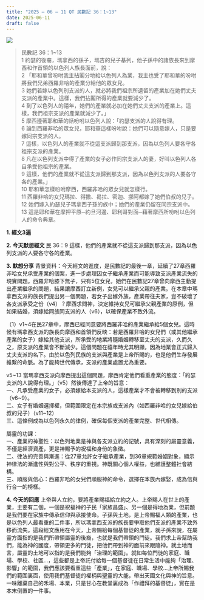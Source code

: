 ```yaml
---
title: "2025 – 06 – 11 QT 民數記 36：1~13"
date: 2025-06-11
draft: false
---
```


![](/images/民數記36.jpg)
> 民數記 36：1\~13  
> 1 約瑟的後裔，瑪拿西的孫子，瑪吉的兒子基列，他子孫中的諸族長來到摩西和作首領的以色列人族長面前，說：  
> 2 「耶和華曾吩咐我主拈鬮分地給以色列人為業，我主也受了耶和華的吩咐將我們兄弟西羅非哈的產業分給他的眾女兒。  
> 3 她們若嫁以色列別支派的人，就必將我們祖宗所遺留的產業加在她們丈夫支派的產業中。這樣，我們拈鬮所得的產業就要減少了。  
> 4 到了以色列人的禧年，她們的產業就必加在她們丈夫支派的產業上。這樣，我們祖宗支派的產業就減少了。」  
> 5 摩西遵著耶和華的話吩咐以色列人說：「約瑟支派的人說得有理。  
> 6 論到西羅非哈的眾女兒，耶和華這樣吩咐說：她們可以隨意嫁人，只是要嫁同宗支派的人。  
> 7 這樣，以色列人的產業就不從這支派歸到那支派，因為以色列人要各守各祖宗支派的產業。  
> 8 凡在以色列支派中得了產業的女子必作同宗支派人的妻，好叫以色列人各自承受他祖宗的產業。  
> 9 這樣，他們的產業就不從這支派歸到那支派，因為以色列支派的人要各守各的產業。」  
> 10 耶和華怎樣吩咐摩西，西羅非哈的眾女兒就怎樣行。  
> 11 西羅非哈的女兒瑪拉、得撒、曷拉、密迦、挪阿都嫁了她們伯叔的兒子。  
> 12 她們嫁入約瑟兒子瑪拿西子孫的族中；她們的產業仍留在同宗支派中。  
> 13 這是耶和華在摩押平原─約旦河邊、耶利哥對面─藉著摩西所吩咐以色列人的命令典章。  



**1.  經文3遍**

**2. 今天默想經文**
民 36：9 這樣，他們的產業就不從這支派歸到那支派，因為以色列支派的人要各守各的產業。

**3. 默想分享**
背景資料：今天經文的進度，是民數記的最後一章，延續了27章西羅非哈女兒承受產業的個案，進一步處理因女子繼承產業而可能導致支派產業流失的現實問題。西羅非哈膝下無子，只有5位女兒，她們在民數記27章曾向摩西主動提出產業繼承的問題，結果讓摩西訂立新例，女兒可以繼承父親的產業。在本章中瑪拿西支派的族長們提出另一個問題，若女子出嫁外族，產業帶往夫家，豈不破壞了各支派承受之份（v4）？摩西求問神，決定維持女兒可繼承父親產業的原例，但如果結婚，須嫁給同族同支派的人（v6），以確保產業不致外流。

（1）v1\~4在民27章中，摩西已經同意要將西羅非哈的產業繼承給5個女兒。這時候有瑪拿西支派的族長向摩西和首領們反映：若是西羅非哈的女兒們（或其他繼承產業的女子）嫁給其他支派，所承受的地業將隨婚姻轉移至丈夫的支派，久而久之，原支派的產業會不斷減少。這個問題在禧年時尤其明顯，因為地業會正式歸入丈夫支派的名下。由於以色列民族的支派與產業是上帝所賜的，也是他們生存發展維繫的命脈。為了能夠世代傳承，支派的產業處置尤為重要。

v5\~13 當瑪拿西支派向摩西提出這個問題，摩西肯定他們看重產業的態度：「約瑟支派的人說得有理。」（v5）然後傳達了上帝的旨意：  
一、凡承受產業的女子，必須嫁給本支派的人，這樣產業才不會被轉移到別的支派（v6\~9）。  
二、女子有婚姻選擇權，但範圍限定在本宗族或支派內（如西羅非哈的女兒嫁給伯叔的兒子）（v11\~12）  
三、這條例成為以色列永久的律例，確保每個支派的產業完整、世代相傳。

屬靈的功課：  
一、產業的神聖性：以色列地業是神與各支派立約的記號，具有深刻的屬靈意義，不僅是經濟資產，更是神賜予的祝福和身份的象徵。  
二、律法的完善與漸進：從27章允許女子繼承產業，到36章規範婚姻對象，顯示神律法的漸進性與對公平、秩序的重視。神既關心個人權益，也維護整體社會結構。  
三、順服與信心：西羅非哈的女兒們順服神的命令，選擇在本族內嫁娶，成為信與行合一的榜樣。

**4. 今天的回應**
上帝與人立約，要將產業賜福給立約之人。上帝賜人在世上的產業，主要有二個，一個是祝福神的子民「家族昌盛」、另一個是得地為業，但前題是我們要在家族中傳承信仰與承接使命。子孫與土地，是上帝賜福人類的產業，也是以色列人最看重的二件事，所以瑪拿西支派的族長要爭取他們支派的產業不致外移而流失。這段經文應用在今天，上帝賜給每個基督徒的產業，就子孫來說，在屬靈方面指的是我們所帶領屬靈的後裔，也就是我們帶領的門徒。我們求上帝幫助我們，能為神的國度，帶領更多的門徒，把他們帶到神的面前來跟隨神。就土地而言，屬靈的土地可以指的是我們能夠「治理的範圍」。就如每位門徒的家庭、職場、學校、社區…，這些都是上帝託付給每一個基督徒在日常生活中能夠「治理、影響」的範圍，我們應該要看重這些「產業」，在家庭、職場、學校…上帝所賜我們的範圍裏面，使用我們基督徒的權柄與聖靈的大能，帶出天國文化與神的旨意。一味離棄自己的禾場、本業，只是甘心在教堂裏成為「作禮拜的基督徒」，實在是本末倒置的一件事。
